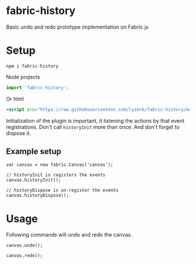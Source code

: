 # fabric-history
Basic undo and redo prototype implementation on Fabric.js

# Setup

```
npm i fabric-history
```

Node projects
```javascript
import 'fabric-history';
```

Or html
```html
<script src="https://raw.githubusercontent.com/lyzerk/fabric-history/master/index.js"></script>
```

Initialization of the plugin is important, it listening the actions by that event registrations.
Don't call `historyInit` more than once. And don't forget to dispose it.

## Example setup
```
var canvas = new fabric.Canvas('canvas');

// historyInit is registers the events
canvas.historyInit();

// historyDispose is un-register the events
canvas.historyDispose();

```

# Usage

Following commands will undo and redo the canvas.
```
canvas.undo();

canvas.redo();
```